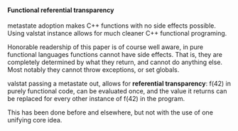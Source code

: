 #### Functional referential transparency

metastate adoption makes C++ functions with no side effects possible. Using valstat instance allows for much cleaner C++ functional programing.

Honorable readership of this paper is of course well aware, in pure functional languages functions cannot have side effects. That is, they are completely determined by what they return, and cannot do anything else. Most notably they cannot throw exceptions, or set globals. 

valstat passing a metastate out, allows for **referential transparency**: f(42) in purely functional code, can be evaluated once, and the value it returns can be replaced for every other instance of f(42) in the program. 

This has been done before and elsewhere, but not with the use of one unifying core idea.